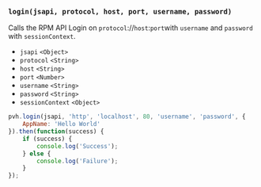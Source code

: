 ### ``login(jsapi, protocol, host, port, username, password)``
Calls the RPM API Login on ``protocol``://``host``:``port``with ``username`` and ``password`` with ``sessionContext``.
- `jsapi` `<Object>`
- `protocol` `<String>`
- `host` `<String>`
- `port` `<Number>`
- `username` `<String>`
- `password` `<String>`
- `sessionContext` `<Object>`

```js
pvh.login(jsapi, 'http', 'localhost', 80, 'username', 'password', {
	AppName: 'Hello World'
}).then(function(success) {
    if (success) {
        console.log('Success');
    } else {
        console.log('Failure');
    }
});
```
